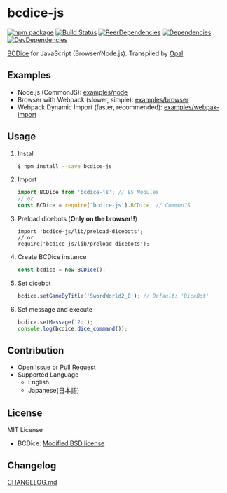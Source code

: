 # bcdice-js
[![npm package](https://img.shields.io/npm/v/bcdice-js.svg?style=flat-square)](https://www.npmjs.org/package/bcdice-js)
[![Build Status](https://img.shields.io/travis/ukatama/bcdice-js/master.svg?style=flat-square)](https://travis-ci.org/ukatama/bcdice-js)
[![PeerDependencies](https://img.shields.io/david/peer/ukatama/bcdice-js.svg?style=flat-square)](https://david-dm.org/ukatama/bcdice-js#info=peerDependencies&view=list)
[![Dependencies](https://img.shields.io/david/ukatama/bcdice-js.svg?style=flat-square)](https://david-dm.org/ukatama/bcdice-js)
[![DevDependencies](https://img.shields.io/david/dev/ukatama/bcdice-js.svg?style=flat-square)](https://david-dm.org/ukatama/bcdice-js#info=devDependencies&view=list)

[BCDice](https://github.com/torgtaitai/BCDice) for JavaScript (Browser/Node.js).
Transpiled by [Opal](http://opalrb.org/).

## Examples
- Node.js (CommonJS):
  [examples/node](examples/node)
- Browser with Webpack (slower, simple):
  [examples/browser](examples/browser)
- Webpack Dynamic Import (faster, recommended):
  [examples/webpak-import](examples/webpack-imoprt)

## Usage
1. Install
    ```bash
    $ npm install --save bcdice-js
    ```

2. Import
    ```js
    import BCDice from 'bcdice-js'; // ES Modules
    // or
    const BCDice = require('bcdice-js').BCDice; // CommonJS
    ```

3. Preload dicebots (**Only on the browser!!**)
    ```
    import 'bcdice-js/lib/preload-dicebots';
    // or
    require('bcdice-js/lib/preload-dicebots');
    ```

4. Create BCDice instance
    ```js
    const bcdice = new BCDice();
    ```

5. Set dicebot
    ```js
    bcdice.setGameByTitle('SwordWorld2_0'); // Default: 'DiceBot'
    ```

6. Set message and execute
    ```js
    bcdice.setMessage('2d');
    console.log(bcdice.dice_command());
    ```

## Contribution
- Open [Issue](https://github.com/ukatama/bcdice-js/issues) or [Pull Request](https://github.com/ukatama/bcdice-js/pulls)
- Supported Language
  - English
  - Japanese(日本語)

## License
MIT License

- BCDice: [Modified BSD license](https://github.com/torgtaitai/BCDice)

## Changelog
[CHANGELOG.md](https://github.com/ukatama/bcdice-js/blob/master/CHANGELOG.md)
